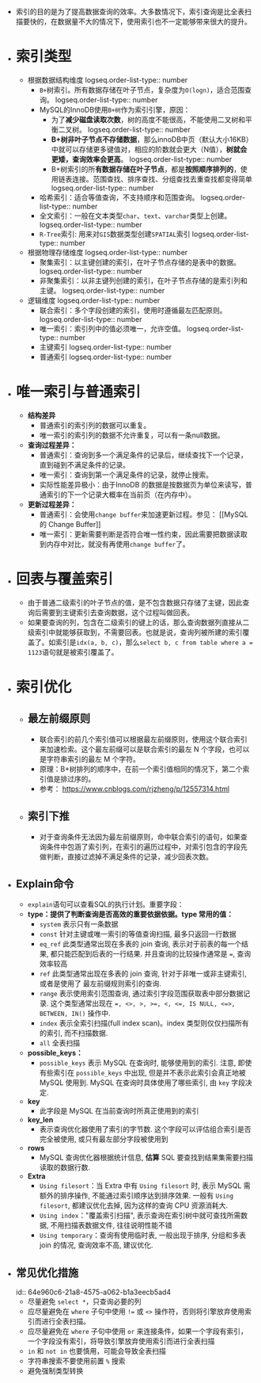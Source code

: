 - 索引的目的是为了提高数据查询的效率。大多数情况下，索引查询是比全表扫描要快的，在数据量不大的情况下，使用索引也不一定能够带来很大的提升。
- # 索引类型
	- 根据数据结构维度
	  logseq.order-list-type:: number
		- `B+`树索引。所有数据存储在叶子节点，复杂度为`O(logn)`，适合范围查询。
		  logseq.order-list-type:: number
		- MySQL的InnoDB使用`B+树`作为索引引擎，原因：
			- 为了**减少磁盘读取次数**，树的高度不能很高，不能使用二叉树和平衡二叉树。
			  logseq.order-list-type:: number
			- **B+树非叶子节点不存储数据**，那么innoDB中页（默认大小16KB）中就可以存储更多键值对，相应的阶数就会更大（N值），**树就会更矮，查询效率会更高**。
			  logseq.order-list-type:: number
			- B+树索引的所**有数据存储在叶子节点**，都是**按照顺序排列的**，使用链表连接。范围查找、排序查找、分组查找去重查找都变得简单
			  logseq.order-list-type:: number
		- 哈希索引：适合等值查询，不支持顺序和范围查询。
		  logseq.order-list-type:: number
		- 全文索引：一般在文本类型`char`、`text`、`varchar`类型上创建。
		  logseq.order-list-type:: number
		- `R-Tree`索引: 用来对`GIS`数据类型创建`SPATIAL`索引
		  logseq.order-list-type:: number
	- 根据物理存储维度
	  logseq.order-list-type:: number
		- 聚集索引：以主键创建的索引，在叶子节点存储的是表中的数据。
		  logseq.order-list-type:: number
		- 非聚集索引：以非主键列创建的索引，在叶子节点存储的是索引列和主键。
		  logseq.order-list-type:: number
	- 逻辑维度
	  logseq.order-list-type:: number
		- 联合索引：多个字段创建的索引，使用时遵循最左匹配原则。
		  logseq.order-list-type:: number
		- 唯一索引：索引列中的值必须唯一，允许空值。
		  logseq.order-list-type:: number
		- 主键索引
		  logseq.order-list-type:: number
		- 普通索引
		  logseq.order-list-type:: number
- # 唯一索引与普通索引
	- **结构差异**
		- 普通索引的索引列的数据可以重复。
		- 唯一索引的索引列的数据不允许重复，可以有一条null数据。
	- **查询过程差异：**
		- 普通索引：查询到多一个满足条件的记录后，继续查找下一个记录，直到碰到不满足条件的记录。
		- 唯一索引：查询到第一个满足条件的记录，就停止搜索。
		- 实际性能差异极小：由于InnoDB 的数据是按数据页为单位来读写，普通索引的下一个记录大概率在当前页（在内存中）。
	- **更新过程差异：**
		- 普通索引：会使用`change buffer`来加速更新过程。参见： [[MySQL 的 Change Buffer]]
		- 唯一索引：更新需要判断是否符合唯一性约束，因此需要把数据读取到内存中对比，就没有再使用`change buffer`了。
- # 回表与覆盖索引
	- 由于普通二级索引的叶子节点的值，是不包含数据只存储了主键，因此查询后需要到主键索引去查询数据，这个过程叫做回表。
	- 如果要查询的列，包含在二级索引的键上的话，那么查询数据列直接从二级索引中就能够获取到，不需要回表。也就是说，查询列被所建的索引覆盖了。如索引是`idx(a, b, c)`，那么`select b, c from table where a = 1123`语句就是被索引覆盖了。
- # 索引优化
	- ## 最左前缀原则
		- 联合索引的前几个索引值可以根据最左前缀原则，使用这个联合索引来加速检索。这个最左前缀可以是联合索引的最左 N 个字段，也可以是字符串索引的最左 M 个字符。
		- 原理：B+树排列的顺序中，在前一个索引值相同的情况下，第二个索引值是排过序的。
		- 参考： https://www.cnblogs.com/rjzheng/p/12557314.html
	- ## 索引下推
		- 对于查询条件无法因为最左前缀原则，命中联合索引的语句，如果查询条件中包涵了索引列，在索引的遍历过程中，对索引包含的字段先做判断，直接过滤掉不满足条件的记录，减少回表次数。
- ## Explain命令
	- `explain`语句可以查看SQL的执行计划。重要字段：
	- **type：提供了判断查询是否高效的重要依据依据。type 常用的值：**
		- `system` 表示只有一条数据
		- `const` 针对主键或唯一索引的等值查询扫描, 最多只返回一行数据
		- `eq_ref` 此类型通常出现在多表的 join 查询, 表示对于前表的每一个结果, 都只能匹配到后表的一行结果. 并且查询的比较操作通常是 `=`, 查询效率较高
		- `ref` 此类型通常出现在多表的 join 查询, 针对于非唯一或非主键索引, 或者是使用了 最左前缀规则索引的查询.
		- `range` 表示使用索引范围查询, 通过索引字段范围获取表中部分数据记录. 这个类型通常出现在 `=, <>, >, >=, <, <=, IS NULL, <=>, BETWEEN, IN()` 操作中.
		- `index` 表示全索引扫描(full index scan)。index 类型则仅仅扫描所有的索引, 而不扫描数据.
		- `all` 全表扫描
	- **possible_keys：**
		- `possible_keys` 表示 MySQL 在查询时, 能够使用到的索引. 注意, 即使有些索引在 `possible_keys` 中出现, 但是并不表示此索引会真正地被 MySQL 使用到. MySQL 在查询时具体使用了哪些索引, 由 `key` 字段决定.
	- **key**
		- 此字段是 MySQL 在当前查询时所真正使用到的索引
	- **key_len**
		- 表示查询优化器使用了索引的字节数. 这个字段可以评估组合索引是否完全被使用, 或只有最左部分字段被使用到
	- **rows**
		- MySQL 查询优化器根据统计信息, **估算** SQL 要查找到结果集需要扫描读取的数据行数.
	- **Extra**
		- `Using filesort`：当 Extra 中有 `Using filesort` 时, 表示 MySQL 需额外的排序操作, 不能通过索引顺序达到排序效果. 一般有 `Using filesort`, 都建议优化去掉, 因为这样的查询 CPU 资源消耗大.
		- `Using index`："覆盖索引扫描", 表示查询在索引树中就可查找所需数据, 不用扫描表数据文件, 往往说明性能不错
		- `Using temporary`：查询有使用临时表, 一般出现于排序, 分组和多表 join 的情况, 查询效率不高, 建议优化.
- ## 常见优化措施
  id:: 64e960c6-21a8-4575-a062-b1a3eecb5ad4
	- 尽量避免 `select *`，只查询必要的列
	- 应尽量避免在 `where` 子句中使用 `!=` 或 `<>` 操作符，否则将引擎放弃使用索引而进行全表扫描。
	- 应尽量避免在 `where` 子句中使用 `or` 来连接条件，如果一个字段有索引，一个字段没有索引，将导致引擎放弃使用索引而进行全表扫描
	- `in` 和 `not in` 也要慎用，可能会导致全表扫描
	- 字符串搜索不要使用前置 `%` 搜索
	- 避免强制类型转换
